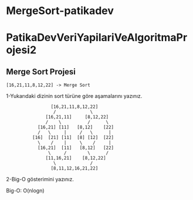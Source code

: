 # MergeSort-patikadev
# PatikaDevVeriYapilariVeAlgoritmaProjesi2

## Merge Sort Projesi

```
[16,21,11,8,12,22] -> Merge Sort
```

1-Yukarıdaki dizinin sort türüne göre aşamalarını yazınız.

```
                 [16,21,11,8,12,22]
                  /             \ 
               [16,21,11]     [8,12,22]
               /    \          /      \
            [16,21] [11]   [8,12]    [22]
            /   \     |     /   \      |
          [16]  [21] [11]  [8] [12]  [22]
            \    /    |     \    /     |
            [16,21]  [11]   [8,12]   [22]
                \     /        \      /
               [11,16,21]    [8,12,22]
                  \             /
                 [8,11,12,16,21,22]
```

2-Big-O gösterimini yazınız.

Big-O: O(nlogn)
